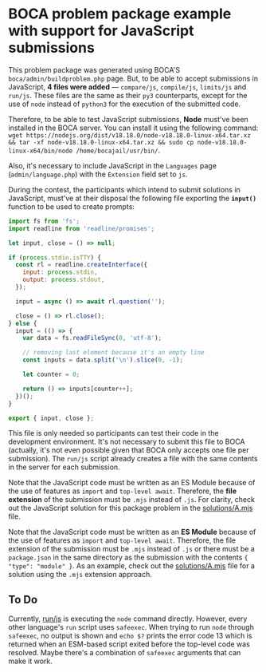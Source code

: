 # BOCA problem package example with support for JavaScript submissions

This problem package was generated using BOCA'S `boca/admin/buildproblem.php` page. But, to be able to accept submissions in JavaScript, **4 files were added** — `compare/js`, `compile/js`, `limits/js` and `run/js`. These files are the same as their `py3` counterparts, except for the use of `node` instead of `python3` for the execution of the submitted code.

Therefore, to be able to test JavaScript submissions, **Node** must've been installed in the BOCA server. You can install it using the following command: `wget https://nodejs.org/dist/v18.18.0/node-v18.18.0-linux-x64.tar.xz && tar -xf node-v18.18.0-linux-x64.tar.xz && sudo cp node-v18.18.0-linux-x64/bin/node /home/bocajail/usr/bin/`.

Also, it's necessary to include JavaScript in the `Languages` page (`admin/language.php`) with the `Extension` field set to `js`.

During the contest, the participants which intend to submit solutions in JavaScript, must've at their disposal the following file exporting the **`input()`** function to be used to create prompts:

```js
import fs from 'fs';
import readline from 'readline/promises';

let input, close = () => null;

if (process.stdin.isTTY) {
  const rl = readline.createInterface({
    input: process.stdin,
    output: process.stdout,
  });

  input = async () => await rl.question('');

  close = () => rl.close();
} else {
  input = (() => {
    var data = fs.readFileSync(0, 'utf-8');

    // removing last element because it's an empty line
    const inputs = data.split('\n').slice(0, -1);

    let counter = 0;  

    return () => inputs[counter++];
  })();
}

export { input, close };
```

This file is only needed so participants can test their code in the development environment. It's not necessary to submit this file to BOCA (actually, it's not even possible given that BOCA only accepts one file per submission). The `run/js` script already creates a file with the same contents in the server for each submission.

Note that the JavaScript code must be written as an ES Module because of the use of features as `import` and `top-level await`. Therefore, the **file extension** of the submission must be `.mjs` instead of `.js`. For clarity, check out the JavaScript solution for this package problem in the [solutions/A.mjs](./solutions/A.mjs) file.

Note that the JavaScript code must be written as an **ES Module** because of the use of features as `import` and `top-level await`. Therefore, the file extension of the submission must be `.mjs` instead of `.js` or there must be a `package.json` in the same directory as the submission with the contents `{ "type": "module" }`. As an example, check out the [solutions/A.mjs](./solutions/A.mjs) file for a solution using the `.mjs` extension approach.

## To Do

Currently, [run/js](./run/js) is executing the `node` command directly. However, every other language's `run` script uses `safeexec`. When trying to run `node` through `safeexec`, no output is shown and `echo $?` prints the error code 13 which is returned when an ESM-based script exited before the top-level code was resolved. Maybe there's a combination of `safeexec` arguments that can make it work.
